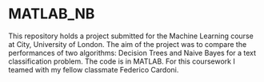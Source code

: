# MATLAB_NB
This repository holds a project submitted for the Machine Learning course at City, University of London. 
The aim of the project was to compare the performances of two algorithms: Decision Trees and Naive Bayes for a text classification problem.
The code is in MATLAB.
For this coursework I teamed with my fellow classmate Federico Cardoni.
